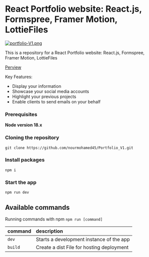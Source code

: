 # React Portfolio website: React.js, Formspree, Framer Motion, LottieFiles

[![portfolio-V1.png](https://i.postimg.cc/BbsXDtXs/portfolio-V1.png)](https://postimg.cc/G87LnLFS)


This is a repository for a React Portfolio website: React.js, Formspree, Framer Motion, LottieFiles

[Perview](https://6577049760878876490f107c--endearing-kataifi-1c24dd.netlify.app/)

Key Features:

- Display your information
- Showcase your social media accounts
- Highlight your previous projects
- Enable clients to send emails on your behalf


### Prerequisites

**Node version 18.x**

### Cloning the repository

```shell
git clone https://github.com/nourmohamed45/Portfolio_V1.git
```

### Install packages

```shell
npm i
```

### Start the app

```shell
npm run dev
```

## Available commands

Running commands with npm `npm run [command]`

| command         | description                              |
| :-------------- | :--------------------------------------- |
| `dev`           | Starts a development instance of the app |
| `build`           | Create a dist File for hosting deployment |
